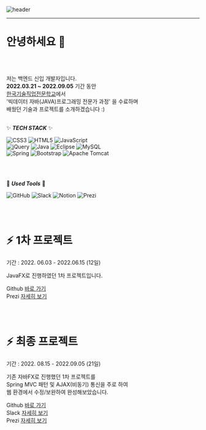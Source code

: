 ![header](https://capsule-render.vercel.app/api?type=slice&color=FFEBCD&height=250&section=header&text=Hwajin%20Song&fontSize=80&fontColor=645c6e;)

<hr/>

# 안녕하세요 👋
 
 <br/>
 <br/>
  
저는 백엔드 신입 개발자입니다. <br/>
__2022.03.21 ~ 2022.09.05__ 기간 동안	<br/>
 [한국기술직업전문학교](http://koreate.net/)에서	<br/>
 '빅데이터 자바(JAVA)프로그래밍 전문가 과정' 을 수료하며 <br/>
 배웠던 기술과 프로젝트를 소개하겠습니다 :)
 <br/>
 <br/>
 
 ✨ ***TECH STACK*** ✨ 
 
![CSS3](https://img.shields.io/badge/css3-%231572B6.svg?style=for-the-badge&logo=css3&logoColor=white)
![HTML5](https://img.shields.io/badge/html5-%23E34F26.svg?style=for-the-badge&logo=html5&logoColor=white)
![JavaScript](https://img.shields.io/badge/javascript-%23323330.svg?style=for-the-badge&logo=javascript&logoColor=%23F7DF1E)<br/>
![jQuery](https://img.shields.io/badge/jquery-%230769AD.svg?style=for-the-badge&logo=jquery&logoColor=white)
![Java](https://img.shields.io/badge/java-%23ED8B00.svg?style=for-the-badge&logo=java&logoColor=white)
![Eclipse](https://img.shields.io/badge/Eclipse-FE7A16.svg?style=for-the-badge&logo=Eclipse&logoColor=white)
![MySQL](https://img.shields.io/badge/mysql-%2300f.svg?style=for-the-badge&logo=mysql&logoColor=white) <br/>
![Spring](https://img.shields.io/badge/spring-%236DB33F.svg?style=for-the-badge&logo=spring&logoColor=white)
![Bootstrap](https://img.shields.io/badge/bootstrap-%23563D7C.svg?style=for-the-badge&logo=bootstrap&logoColor=white)
![Apache Tomcat](https://img.shields.io/badge/apache%20tomcat-%23F8DC75.svg?style=for-the-badge&logo=apache-tomcat&logoColor=black)

<br/>
<br/>

🌱 ***Used Tools*** 🌱

![GitHub](https://img.shields.io/badge/github-%23E34F26.svg?style=for-the-badge&logo=github&logoColor=white)
![Slack](https://img.shields.io/badge/Slack-4A154B?style=for-the-badge&logo=slack&logoColor=white) 
![Notion](https://img.shields.io/badge/Notion-%236DB33F.svg?style=for-the-badge&logo=notion&logoColor=white)
![Prezi](https://img.shields.io/badge/Prezi-%23ED8B00.svg?style=for-the-badge&logo=Prezi&logoColor=white)

 <br/>
 <br/>
 
#  ⚡ 1차 프로젝트                 
기간 : 2022. 06.03 - 2022.06.15  (12일)


JavaFX로 진행하였던 1차 프로젝트입니다.

Github [바로 가기](https://github.com/hwadin/java_project_oohwaha)  <br/>
Prezi [자세히 보기](https://prezi.com/view/YidCaYGbtDgM6jpLvrJ4/)  <br/>

 <br/>
 <br/>
 
 
#  ⚡ 최종 프로젝트 
기간 : 2022. 08.15 - 2022.09.05 (21일)


기존 자바FX로 진행했던 1차 프로젝트를  <br/>
Spring MVC 패턴 및 AJAX(비동기) 통신을 주로 하여  <br/>
웹 환경에서 수정/보완하여 완성해보았습니다. <br/>

Github [바로 가기](https://github.com/hwadin/spring_project_moca)  <br/>
Slack [자세히 보기 ](https://app.slack.com/client/T03SCNESCMB/C03S93BP78W)  <br/>
Prezi [자세히 보기](https://prezi.com/view/tRGqEhVyhtKWkLSLz04l/)  <br/>

 <br/>
 <br/> 
 
